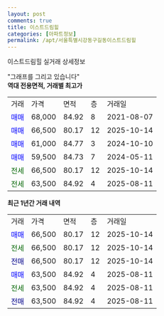 ```yaml
---
layout: post
comments: true
title: 이스트드림힐
categories: [아파트정보]
permalink: /apt/서울특별시강동구길동이스트드림힐
---
```


이스트드림힐 실거래 상세정보

<script type="text/javascript">
  google.charts.load('current', {'packages':['line', 'corechart']});
  google.charts.setOnLoadCallback(drawChart);

  function drawChart() {
    var data = new google.visualization.DataTable();
    data.addColumn('date', '거래일');
    data.addColumn('number', "매매");
    data.addColumn('number', "전세");
    data.addColumn('number', "전매");

    data.addRows([[new Date(Date.parse("2025-10-14")), 66500, null, null], [new Date(Date.parse("2025-10-14")), null, 66500, null], [new Date(Date.parse("2025-10-14")), null, null, 66500], [new Date(Date.parse("2025-08-11")), 63500, null, null], [new Date(Date.parse("2025-08-11")), null, 63500, null], [new Date(Date.parse("2025-08-11")), null, null, 63500]]);

    var options = {
      hAxis: {
        format: 'yyyy/MM/dd'
      },    
      lineWidth: 0,
      pointsVisible: true,    
      title: '최근 1년간 유형별 실거래가 분포',
      legend: { position: 'bottom' }
    };

    var formatter = new google.visualization.NumberFormat({pattern:'###,###'} );
    formatter.format(data, 1);
    formatter.format(data, 2);
    
    setTimeout(function() {
        var chart = new google.visualization.LineChart(document.getElementById('columnchart_material'));
        chart.draw(data, (options));
        document.getElementById('loading').style.display = 'none';
    }, 200);
  }
</script>


<div id="loading" style="z-index:20; display: block; margin-left: 0px">"그래프를 그리고 있습니다"</div>
<div id="columnchart_material" style="width: 95%; margin-left: 0px; display: block"></div>
<!-- contents start -->
<b>역대 전용면적, 거래별 최고가</b>
<table class="sortable">
    <tr>
      <td>거래</td>
      <td>가격</td>
      <td>면적</td>
      <td>층</td>
      <td>거래일</td>
    </tr>
        <tr>
          <td><a style="color: blue">매매</a></td>
          <td>68,000</td>
          <td>84.92</td>
          <td>8</td>
          <td>2021-08-07</td>
        </tr>            <tr>
          <td><a style="color: blue">매매</a></td>
          <td>66,500</td>
          <td>80.17</td>
          <td>12</td>
          <td>2025-10-14</td>
        </tr>            <tr>
          <td><a style="color: blue">매매</a></td>
          <td>61,000</td>
          <td>84.77</td>
          <td>3</td>
          <td>2024-10-10</td>
        </tr>            <tr>
          <td><a style="color: blue">매매</a></td>
          <td>59,500</td>
          <td>84.73</td>
          <td>7</td>
          <td>2024-05-11</td>
        </tr>        
        <tr>
              <td><a style="color: darkgreen">전세</a></td>
              <td>66,500</td>
              <td>80.17</td>
              <td>12</td>
              <td>2025-10-14</td>
            </tr>            <tr>
              <td><a style="color: darkgreen">전세</a></td>
              <td>63,500</td>
              <td>84.92</td>
              <td>4</td>
              <td>2025-08-11</td>
            </tr>        
    
</table>

<b>최근 1년간 거래 내역</b>

<table class="sortable">
    <tr>
      <td>거래</td>
      <td>가격</td>
      <td>면적</td>
      <td>층</td>
      <td>거래일</td>
    </tr>
    <tr>
      <td><a style="color: blue">매매</a></td>
      <td>66,500</td>
      <td>80.17</td>
      <td>12</td>
      <td>2025-10-14</td>
    </tr>          <tr>
      <td><a style="color: darkgreen">전세</a></td>
      <td>66,500</td>
      <td>80.17</td>
      <td>12</td>
      <td>2025-10-14</td>
    </tr>          <tr>
      <td><a style="color: darkblue">전매</a></td>
      <td>66,500</td>
      <td>80.17</td>
      <td>12</td>
      <td>2025-10-14</td>
    </tr>          <tr>
      <td><a style="color: blue">매매</a></td>
      <td>63,500</td>
      <td>84.92</td>
      <td>4</td>
      <td>2025-08-11</td>
    </tr>          <tr>
      <td><a style="color: darkgreen">전세</a></td>
      <td>63,500</td>
      <td>84.92</td>
      <td>4</td>
      <td>2025-08-11</td>
    </tr>          <tr>
      <td><a style="color: darkblue">전매</a></td>
      <td>63,500</td>
      <td>84.92</td>
      <td>4</td>
      <td>2025-08-11</td>
    </tr>      </table>
<!-- contents end -->    

